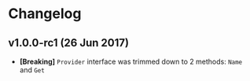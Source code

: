 # Changelog

## v1.0.0-rc1 (26 Jun 2017)

- **[Breaking]** `Provider` interface was trimmed down to 2 methods: `Name` and `Get`